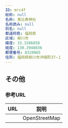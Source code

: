 ```yaml
---
ID: mrc4f
総称: null
名称: 恵比寿神社
名称読み: null
別名: null
都道府県: 福岡県
区域: 柳川市
緯度: 33.1586858
経度: 130.3948836
郵便番号: 8320065
住所: 福岡県柳川市沖端町37−１
---
```


## その他

### 参考URL

| URL | 説明          |
| --- | ------------- |
|     | OpenStreetMap |
